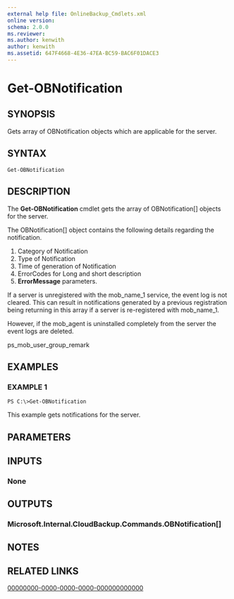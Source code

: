 ```yaml
---
external help file: OnlineBackup_Cmdlets.xml
online version: 
schema: 2.0.0
ms.reviewer:
ms.author: kenwith
author: kenwith
ms.assetid: 647F4668-4E36-47EA-BC59-BAC6F01DACE3
---
```


# Get-OBNotification

## SYNOPSIS
Gets array of OBNotification objects which are applicable for the server.

## SYNTAX

```
Get-OBNotification
```

## DESCRIPTION
The **Get-OBNotification** cmdlet gets the array of OBNotification\[\] objects for the server.

The OBNotification\[\] object contains the following details regarding the notification. 
1) Category of Notification 
2) Type of Notification 
3) Time of generation of Notification 
4) ErrorCodes for Long and short description 
5) **ErrorMessage** parameters.

If a server is unregistered with the mob_name_1 service, the event log is not cleared.
This can result in notifications generated by a previous registration being returning in this array if a server is re-registered with mob_name_1.

However, if the mob_agent is uninstalled completely from the server the event logs are deleted.

ps_mob_user_group_remark

## EXAMPLES

### EXAMPLE 1
```
PS C:\>Get-OBNotification
```

This example gets notifications for the server.

## PARAMETERS

## INPUTS

### None

## OUTPUTS

### Microsoft.Internal.CloudBackup.Commands.OBNotification[]

## NOTES

## RELATED LINKS

[00000000-0000-0000-0000-000000000000](00000000-0000-0000-0000-000000000000)

